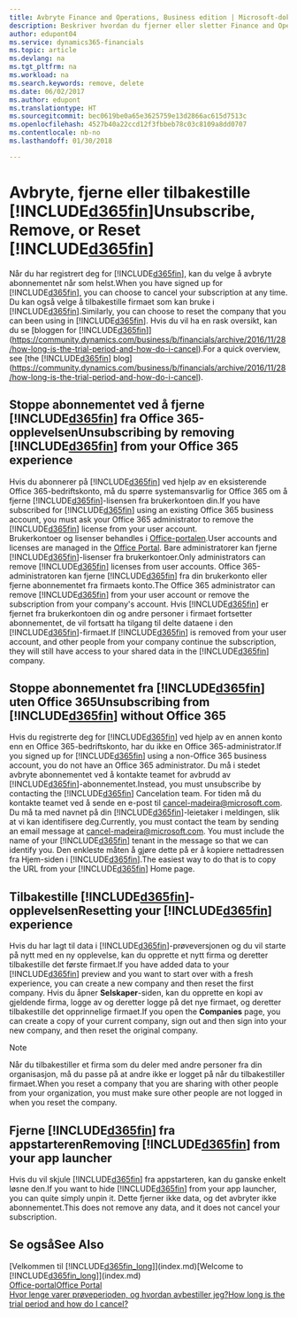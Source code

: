 ```yaml
---
title: Avbryte Finance and Operations, Business edition | Microsoft-dokumentasjon
description: Beskriver hvordan du fjerner eller sletter Finance and Operations, Business edition-opplevelsen.
author: edupont04
ms.service: dynamics365-financials
ms.topic: article
ms.devlang: na
ms.tgt_pltfrm: na
ms.workload: na
ms.search.keywords: remove, delete
ms.date: 06/02/2017
ms.author: edupont
ms.translationtype: HT
ms.sourcegitcommit: bec0619be0a65e3625759e13d2866ac615d7513c
ms.openlocfilehash: 4527b40a22ccd12f3fbbeb78c03c8109a8dd0707
ms.contentlocale: nb-no
ms.lasthandoff: 01/30/2018

---
```

# <a name="unsubscribe-remove-or-reset-included365finincludesd365finmdmd"></a><span data-ttu-id="bcdcf-103">Avbryte, fjerne eller tilbakestille [!INCLUDE[d365fin](includes/d365fin_md.md)]</span><span class="sxs-lookup"><span data-stu-id="bcdcf-103">Unsubscribe, Remove, or Reset [!INCLUDE[d365fin](includes/d365fin_md.md)]</span></span>
<span data-ttu-id="bcdcf-104">Når du har registrert deg for [!INCLUDE[d365fin](includes/d365fin_md.md)], kan du velge å avbryte abonnementet når som helst.</span><span class="sxs-lookup"><span data-stu-id="bcdcf-104">When you have signed up for [!INCLUDE[d365fin](includes/d365fin_md.md)], you can choose to cancel your subscription at any time.</span></span> <span data-ttu-id="bcdcf-105">Du kan også velge å tilbakestille firmaet som kan bruke i [!INCLUDE[d365fin](includes/d365fin_md.md)].</span><span class="sxs-lookup"><span data-stu-id="bcdcf-105">Similarly, you can choose to reset the company that you can been using in [!INCLUDE[d365fin](includes/d365fin_md.md)].</span></span> <span data-ttu-id="bcdcf-106">Hvis du vil ha en rask oversikt, kan du se [bloggen for [!INCLUDE[d365fin](includes/d365fin_md.md)]](https://community.dynamics.com/business/b/financials/archive/2016/11/28/how-long-is-the-trial-period-and-how-do-i-cancel).</span><span class="sxs-lookup"><span data-stu-id="bcdcf-106">For a quick overview, see [the [!INCLUDE[d365fin](includes/d365fin_md.md)] blog](https://community.dynamics.com/business/b/financials/archive/2016/11/28/how-long-is-the-trial-period-and-how-do-i-cancel).</span></span>  

## <a name="unsubscribing-by-removing-included365finincludesd365finmdmd-from-your-office-365-experience"></a><span data-ttu-id="bcdcf-107">Stoppe abonnementet ved å fjerne [!INCLUDE[d365fin](includes/d365fin_md.md)] fra Office 365-opplevelsen</span><span class="sxs-lookup"><span data-stu-id="bcdcf-107">Unsubscribing by removing [!INCLUDE[d365fin](includes/d365fin_md.md)] from your Office 365 experience</span></span>
<span data-ttu-id="bcdcf-108">Hvis du abonnerer på [!INCLUDE[d365fin](includes/d365fin_md.md)] ved hjelp av en eksisterende Office 365-bedriftskonto, må du spørre systemansvarlig for Office 365 om å fjerne [!INCLUDE[d365fin](includes/d365fin_md.md)]-lisensen fra brukerkontoen din.</span><span class="sxs-lookup"><span data-stu-id="bcdcf-108">If you have subscribed for [!INCLUDE[d365fin](includes/d365fin_md.md)] using an existing Office 365 business account, you must ask your Office 365 administrator to remove the [!INCLUDE[d365fin](includes/d365fin_md.md)] license from your user account.</span></span>  
<span data-ttu-id="bcdcf-109">Brukerkontoer og lisenser behandles i [Office-portalen](https://portal.office.com).</span><span class="sxs-lookup"><span data-stu-id="bcdcf-109">User accounts and licenses are managed in the [Office Portal](https://portal.office.com).</span></span> <span data-ttu-id="bcdcf-110">Bare administratorer kan fjerne [!INCLUDE[d365fin](includes/d365fin_md.md)]-lisenser fra brukerkontoer.</span><span class="sxs-lookup"><span data-stu-id="bcdcf-110">Only administrators can remove [!INCLUDE[d365fin](includes/d365fin_md.md)] licenses from user accounts.</span></span> <span data-ttu-id="bcdcf-111">Office 365-administratoren kan fjerne [!INCLUDE[d365fin](includes/d365fin_md.md)] fra din brukerkonto eller fjerne abonnementet fra firmaets konto.</span><span class="sxs-lookup"><span data-stu-id="bcdcf-111">The Office 365 administrator can remove [!INCLUDE[d365fin](includes/d365fin_md.md)] from your user account or remove the subscription from your company's account.</span></span> <span data-ttu-id="bcdcf-112">Hvis [!INCLUDE[d365fin](includes/d365fin_md.md)] er fjernet fra brukerkontoen din og andre personer i firmaet fortsetter abonnementet, de vil fortsatt ha tilgang til delte dataene i den [!INCLUDE[d365fin](includes/d365fin_md.md)]-firmaet.</span><span class="sxs-lookup"><span data-stu-id="bcdcf-112">If [!INCLUDE[d365fin](includes/d365fin_md.md)] is removed from your user account, and other people from your company continue the subscription, they will still have access to your shared data in the [!INCLUDE[d365fin](includes/d365fin_md.md)] company.</span></span>  

## <a name="unsubscribing-from-included365finincludesd365finmdmd-without-office-365"></a><span data-ttu-id="bcdcf-113">Stoppe abonnementet fra [!INCLUDE[d365fin](includes/d365fin_md.md)] uten Office 365</span><span class="sxs-lookup"><span data-stu-id="bcdcf-113">Unsubscribing from [!INCLUDE[d365fin](includes/d365fin_md.md)] without Office 365</span></span>
<span data-ttu-id="bcdcf-114">Hvis du registrerte deg for [!INCLUDE[d365fin](includes/d365fin_md.md)] ved hjelp av en annen konto enn en Office 365-bedriftskonto, har du ikke en Office 365-administrator.</span><span class="sxs-lookup"><span data-stu-id="bcdcf-114">If you signed up for [!INCLUDE[d365fin](includes/d365fin_md.md)] using a non-Office 365 business account, you do not have an Office 365 administrator.</span></span> <span data-ttu-id="bcdcf-115">Du må i stedet avbryte abonnementet ved å kontakte teamet for avbrudd av [!INCLUDE[d365fin](includes/d365fin_md.md)]-abonnementet.</span><span class="sxs-lookup"><span data-stu-id="bcdcf-115">Instead, you must unsubscribe by contacting the [!INCLUDE[d365fin](includes/d365fin_md.md)] Cancelation team.</span></span> <span data-ttu-id="bcdcf-116">For tiden må du kontakte teamet ved å sende en e-post til cancel-madeira@microsoft.com. Du må ta med navnet på din [!INCLUDE[d365fin](includes/d365fin_md.md)]-leietaker i meldingen, slik at vi kan identifisere deg.</span><span class="sxs-lookup"><span data-stu-id="bcdcf-116">Currently, you must contact the team by sending an email message at cancel-madeira@microsoft.com. You must include the name of your [!INCLUDE[d365fin](includes/d365fin_md.md)] tenant in the message so that we can identify you.</span></span> <span data-ttu-id="bcdcf-117">Den enkleste måten å gjøre dette på er å kopiere nettadressen fra Hjem-siden i [!INCLUDE[d365fin](includes/d365fin_md.md)].</span><span class="sxs-lookup"><span data-stu-id="bcdcf-117">The easiest way to do that is to copy the URL from your [!INCLUDE[d365fin](includes/d365fin_md.md)] Home page.</span></span>  

## <a name="resetting-your-included365finincludesd365finmdmd-experience"></a><span data-ttu-id="bcdcf-118">Tilbakestille [!INCLUDE[d365fin](includes/d365fin_md.md)]-opplevelsen</span><span class="sxs-lookup"><span data-stu-id="bcdcf-118">Resetting your [!INCLUDE[d365fin](includes/d365fin_md.md)] experience</span></span>
<span data-ttu-id="bcdcf-119">Hvis du har lagt til data i [!INCLUDE[d365fin](includes/d365fin_md.md)]-prøveversjonen og du vil starte på nytt med en ny opplevelse, kan du opprette et nytt firma og deretter tilbakestille det første firmaet.</span><span class="sxs-lookup"><span data-stu-id="bcdcf-119">If you have added data to your [!INCLUDE[d365fin](includes/d365fin_md.md)] preview and you want to start over with a fresh experience, you can create a new company and then reset the first company.</span></span> <span data-ttu-id="bcdcf-120">Hvis du åpner **Selskaper**-siden, kan du opprette en kopi av gjeldende firma, logge av og deretter logge på det nye firmaet, og deretter tilbakestille det opprinnelige firmaet.</span><span class="sxs-lookup"><span data-stu-id="bcdcf-120">If you open the **Companies** page, you can create a copy of your current company, sign out and then sign into your new company, and then reset the original company.</span></span>  
> [!NOTE]  
>   <span data-ttu-id="bcdcf-121">Når du tilbakestiller et firma som du deler med andre personer fra din organisasjon, må du passe på at andre ikke er logget på når du tilbakestiller firmaet.</span><span class="sxs-lookup"><span data-stu-id="bcdcf-121">When you reset a company that you are sharing with other people from your organization, you must make sure other people are not logged in when you reset the company.</span></span>  

## <a name="removing-included365finincludesd365finmdmd-from-your-app-launcher"></a><span data-ttu-id="bcdcf-122">Fjerne [!INCLUDE[d365fin](includes/d365fin_md.md)] fra appstarteren</span><span class="sxs-lookup"><span data-stu-id="bcdcf-122">Removing [!INCLUDE[d365fin](includes/d365fin_md.md)] from your app launcher</span></span>
<span data-ttu-id="bcdcf-123">Hvis du vil skjule [!INCLUDE[d365fin](includes/d365fin_md.md)] fra appstarteren, kan du ganske enkelt løsne den.</span><span class="sxs-lookup"><span data-stu-id="bcdcf-123">If you want to hide [!INCLUDE[d365fin](includes/d365fin_md.md)] from your app launcher, you can quite simply unpin it.</span></span> <span data-ttu-id="bcdcf-124">Dette fjerner ikke data, og det avbryter ikke abonnementet.</span><span class="sxs-lookup"><span data-stu-id="bcdcf-124">This does not remove any data, and it does not cancel your subscription.</span></span>  

## <a name="see-also"></a><span data-ttu-id="bcdcf-125">Se også</span><span class="sxs-lookup"><span data-stu-id="bcdcf-125">See Also</span></span>
<span data-ttu-id="bcdcf-126">[Velkommen til [!INCLUDE[d365fin_long](includes/d365fin_long_md.md)]](index.md)</span><span class="sxs-lookup"><span data-stu-id="bcdcf-126">[Welcome to [!INCLUDE[d365fin_long](includes/d365fin_long_md.md)]](index.md)</span></span>  
[<span data-ttu-id="bcdcf-127">Office-portal</span><span class="sxs-lookup"><span data-stu-id="bcdcf-127">Office Portal</span></span>](https://portal.office.com)  
[<span data-ttu-id="bcdcf-128">Hvor lenge varer prøveperioden, og hvordan avbestiller jeg?</span><span class="sxs-lookup"><span data-stu-id="bcdcf-128">How long is the trial period and how do I cancel?</span></span>](https://community.dynamics.com/business/b/financials/archive/2016/11/28/how-long-is-the-trial-period-and-how-do-i-cancel)  

